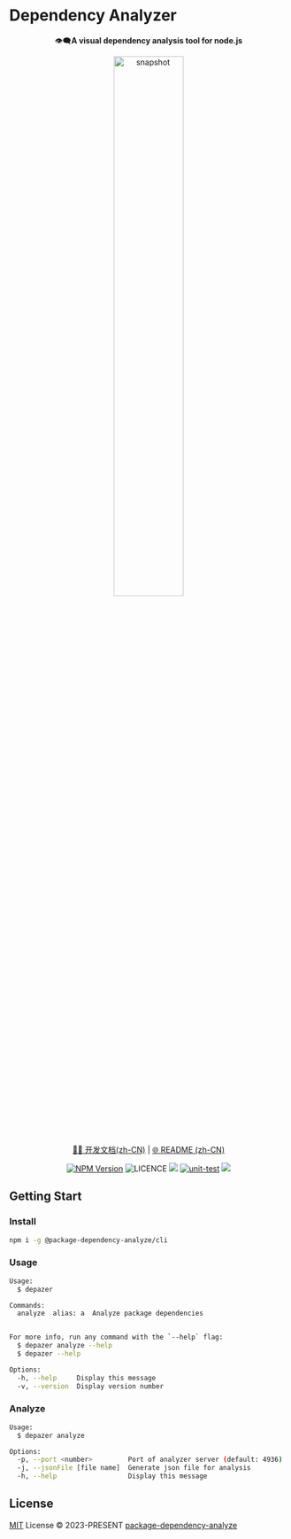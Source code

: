 # Dependency Analyzer

<p align="center">👁️‍🗨️<b>A visual dependency analysis tool for node.js</b></p>

<p align="center"><img width="50%" alt="snapshot" src="https://github.com/package-dependency-analyze/dependency-analyzer/assets/86412303/a6393614-dfaf-4e23-842b-4f608fa1d5b1" /></p>

<p align="center">
<a href="/docs/index.md">🧑‍💻 开发文档(zh-CN)</a> |
<a href="/README.zh-CN.md">🌐 README (zh-CN)</a>
</p>

<p align="center">
<a href="https://www.npmjs.com/%40package-dependency-analyze/cli" target="_blank"><img src="https://img.shields.io/npm/v/%40package-dependency-analyze/cli" alt="NPM Version" /></a>
<img alt="LICENCE" src="https://img.shields.io/github/license/package-dependency-analyze/dependency-analyzer">
<a href="https://codecov.io/gh/package-dependency-analyze/dependency-analyzer" > 
 <img src="https://codecov.io/gh/package-dependency-analyze/dependency-analyzer/branch/main/graph/badge.svg?token=IOMUECCGVD"/></a>
<a href="https://github.com/package-dependency-analyze/dependency-analyzer/actions/workflows/unit-test.yaml"><img src="https://github.com/package-dependency-analyze/dependency-analyzer/actions/workflows/unit-test.yaml/badge.svg" alt="unit-test" /></a>
<a href="https://package-dependency-analyze.github.io/dependency-analyzer/"><img src="https://github.com/package-dependency-analyze/dependency-analyzer/actions/workflows/deploy-docs.yml/badge.svg" /></a>
</p>

## Getting Start

### Install

```bash
npm i -g @package-dependency-analyze/cli
```

### Usage

```bash
Usage:
  $ depazer

Commands:
  analyze  alias: a  Analyze package dependencies


For more info, run any command with the `--help` flag:
  $ depazer analyze --help
  $ depazer --help

Options:
  -h, --help     Display this message
  -v, --version  Display version number
```

### Analyze

```bash
Usage:
  $ depazer analyze

Options:
  -p, --port <number>         Port of analyzer server (default: 4936)
  -j, --jsonFile [file name]  Generate json file for analysis
  -h, --help                  Display this message
```

## License

[MIT](./LICENSE) License &copy; 2023-PRESENT [package-dependency-analyze](https://github.com/package-dependency-analyze)
